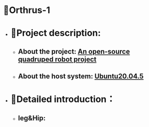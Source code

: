 
# :dog:Orthrus-1  
* # :pushpin:**Project description:**
    - ##  **About the project:**  __<u>An open-source quadruped robot project</u>__
    
    - ##  **About the host system:**   __<u>Ubuntu20.04.5</u>__
    
* # :nut_and_bolt:**Detailed introduction：**
	- ##  **leg&Hip:**	  	

